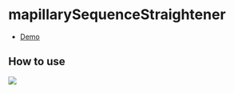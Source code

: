 # mapillarySequenceStraightener
- [Demo](https://tankaru.github.io/mapillarySequenceStraightener/index.html)
## How to use
[![](http://img.youtube.com/vi/rh5lWam2lco/0.jpg)](http://www.youtube.com/watch?v=rh5lWam2lco "")

